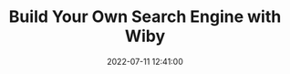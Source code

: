 ---
date: 2022-07-11 12:41:00
mfbookmark: https://wiby.me/about/guide.html
draft: false
title: Build Your Own Search Engine with Wiby
tldr: How to build your own search engine using Wiby (Now open source!)
---